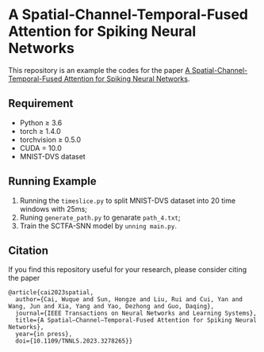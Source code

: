 # A Spatial-Channel-Temporal-Fused Attention for Spiking Neural Networks

This repository is an example the codes for the paper [A Spatial-Channel-Temporal-Fused Attention for Spiking Neural Networks](https://ieeexplore.ieee.org/abstract/document/10138927). 

## Requirement
- Python ≥ 3.6
- torch ≥ 1.4.0
- torchvision ≥ 0.5.0
- CUDA = 10.0
- MNIST-DVS dataset

## Running Example
1. Running the ```timeslice.py``` to split MNIST-DVS dataset into 20 time windows with 25ms;
2. Runing ```generate_path.py``` to genarate ```path_4.txt```;
3. Train the SCTFA-SNN model by ```unning main.py```.


## Citation
If you find this repository useful for your research, please consider citing the paper

```
@article{cai2023spatial,
  author={Cai, Wuque and Sun, Hongze and Liu, Rui and Cui, Yan and Wang, Jun and Xia, Yang and Yao, Dezhong and Guo, Daqing},
  journal={IEEE Transactions on Neural Networks and Learning Systems}, 
  title={A Spatial–Channel–Temporal-Fused Attention for Spiking Neural Networks}, 
  year={in press},
  doi={10.1109/TNNLS.2023.3278265}}
```
